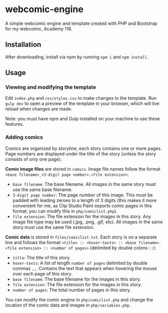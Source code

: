 # webcomic-engine

A simple webcomic engine and template created with PHP and Bootstrap for my webcomic, Academy 118.

## Installation

After downloading, install via npm by running `npm i` and `npm install`.

## Usage

### Viewing and modifying the template

Edit `index.php` and `css/styles.css` to make changes to the template. Run `gulp dev` to open a preview of the template in your browser, which will live reload when changes are made.

Note: you must have npm and Gulp installed on your machine to use these features.

### Adding comics

Comics are organized by storyline; each story contains one or more pages. Page numbers are displayed under the title of the story (unless the story consists of only one page).

**Comic image files** are stored in `comics`. Image file names follow the format `<base filename>_<3-digit page number>.<file extension>`:
* `base filename`: The base filename. All images in the same story must use the same base filename.
* `3-digit page number`: The page number of this image. This must be padded with leading zeroes to a length of 3 digits (this makes it more convenient for me, as Clip Studio Paint exports comic pages in this format; you can modify this in `php/comiclist.php`).
* `file extension`: The file extension for the images in this story. Any image file type may be used (.jpg, .png, .gif, etc). All images in the same story must use the same file extension.

**Comic data** is stored in `files/comiclist.txt`. Each story is on a separate line and follows the format `<title> :: <hover-texts> :: <base filename>.<file extension> :: <number of pages>` (delimited by double colons `::`):
* `title`: The title of this story.
* `hover-texts`: A list of length `number of pages` delimited by double commas `,,`. Contains the text that appears when hovering the mouse over each page of this story.
* `base filename`: The base filename for the images in this story.
* `file extension`: The file extension for the images in this story.
* `number of pages`: The total number of pages in this story.

You can modify the comic engine in `php/comiclist.php` and change the location of the comic data and images in `php/variables.php`.

